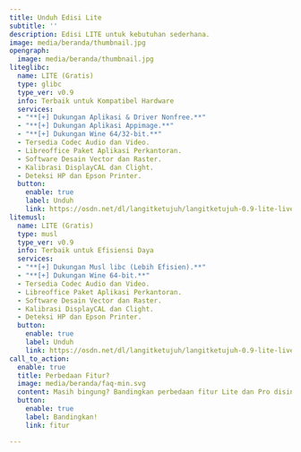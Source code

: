 ```yaml
---
title: Unduh Edisi Lite
subtitle: ''
description: Edisi LITE untuk kebutuhan sederhana.
image: media/beranda/thumbnail.jpg
opengraph:
  image: media/beranda/thumbnail.jpg
liteglibc:
  name: LITE (Gratis)
  type: glibc
  type_ver: v0.9
  info: Terbaik untuk Kompatibel Hardware
  services:
  - "**[+] Dukungan Aplikasi & Driver Nonfree.**"
  - "**[+] Dukungan Aplikasi Appimage.**"
  - "**[+] Dukungan Wine 64/32-bit.**"
  - Tersedia Codec Audio dan Video.
  - Libreoffice Paket Aplikasi Perkantoran.
  - Software Desain Vector dan Raster.
  - Kalibrasi DisplayCAL dan Clight.
  - Deteksi HP dan Epson Printer.
  button:
    enable: true
    label: Unduh
    link: https://osdn.net/dl/langitketujuh/langitketujuh-0.9-lite-live-x86_64-5.10.16_1-l0tqrke.iso
litemusl:
  name: LITE (Gratis)
  type: musl
  type_ver: v0.9
  info: Terbaik untuk Efisiensi Daya
  services:
  - "**[+] Dukungan Musl libc (Lebih Efisien).**"
  - "**[+] Dukungan Wine 64-bit.**"
  - Tersedia Codec Audio dan Video.
  - Libreoffice Paket Aplikasi Perkantoran.
  - Software Desain Vector dan Raster.
  - Kalibrasi DisplayCAL dan Clight.
  - Deteksi HP dan Epson Printer.
  button:
    enable: true
    label: Unduh
    link: https://osdn.net/dl/langitketujuh/langitketujuh-0.9-lite-live-x86_64-musl-5.10.16_1-mxb6bf2.iso
call_to_action:
  enable: true
  title: Perbedaan Fitur?
  image: media/beranda/faq-min.svg
  content: Masih bingung? Bandingkan perbedaan fitur Lite dan Pro disini.
  button:
    enable: true
    label: Bandingkan!
    link: fitur

---
```

